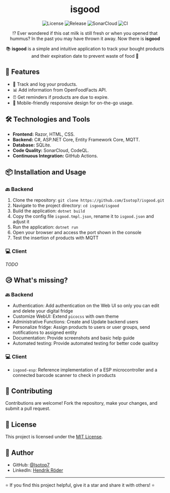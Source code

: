 <h1 align="center">isgood</h1>

<p align="center">
    <img src="https://img.shields.io/github/license/Isotop7/isgood" alt="License" />
    <img src="https://img.shields.io/github/v/release/Isotop7/isgood" alt="Release" />
    <img src="https://sonarcloud.io/api/project_badges/measure?project=Isotop7_isgood&metric=alert_status" alt="SonarCloud" />
    <img src="https://img.shields.io/github/workflow/status/Isotop7/isgood/CI" alt="CI" />
</p>

<p align="center">
    ⁉️ Ever wondered if this oat milk is still fresh or when you opened that hummus? In the past you may have thrown it away. Now there is <b>isgood</b>
</p>
<p align="center">
    📚 <b>isgood</b> is a simple and intuitive application to track your bought products and their expiration date to prevent waste of food 🥗
</p>

## 🚀 Features

- 📝 Track and log your products.
- 📊 Add information from OpenFoodFacts API.
- ⏰ Get reminders if products are due to expire.
- 📱 Mobile-friendly responsive design for on-the-go usage.

## 🛠️ Technologies and Tools

- **Frontend:** Razor, HTML, CSS.
- **Backend:** C#, ASP.NET Core, Entity Framework Core, MQTT.
- **Database:** SQLite.
- **Code Quality:** SonarCloud, CodeQL.
- **Continuous Integration:** GitHub Actions.

## 📦 Installation and Usage

### 🔙 Backend

1. Clone the repository: `git clone https://github.com/Isotop7/isgood.git`
2. Navigate to the project directory: `cd isgood/isgood`
3. Build the application: `dotnet build`
4. Copy the config file `isgood.tmpl.json`, rename it to `isgood.json` and adjust it
5. Run the application: `dotnet run`
6. Open your browser and access the port shown in the console
7. Test the insertion of products with MQTT

### 💻 Client

*TODO*

## 😥 What's missing?

### 🔙 Backend

- Authentication: Add authentication on the Web UI so only you can edit and delete your digital fridge
- Customize WebUI: Extend `picocss` with own theme
- Administrative Functions: Create and Update backend users
- Personalize fridge: Assign products to users or user groups, send notifications to assigned entity
- Documentation: Provide screenshots and basic help guide
- Automated testing: Provide automated testing for better code qualitxy

### 💻 Client

- `isgood-esp`: Reference implementation of a ESP microcontroller and a connected barcode scanner to check in products

## 🤝 Contributing

Contributions are welcome! Fork the repository, make your changes, and submit a pull request.

## 📄 License

This project is licensed under the [MIT License](LICENSE).

## 👤 Author

- GitHub: [@Isotop7](https://github.com/Isotop7)
- LinkedIn: [Hendrik Röder](https://www.linkedin.com/in/hendrik-r%C3%B6der-9b8483198/)

---

⭐️ If you find this project helpful, give it a star and share it with others! ⭐️
